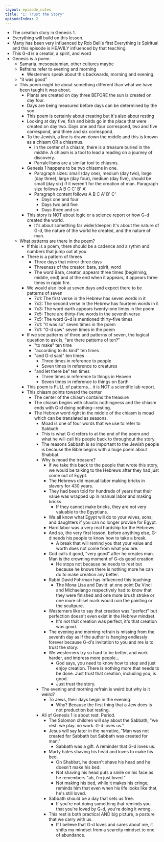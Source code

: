 ```yaml
---
layout: episode_notes
title: "1: Trust the Story"
episodeIndex: 2
---
```

- The creation story in Genesis 1. 
- Everything will build on this lesson.
- Marty has been very influenced by Rob Bell's first Everything Is Spiritual and this episode is HEAVILY influenced by that teaching.
- This G-d is a creator, a spirit, and word
- Genesis is a poem
  - Samaria. mesopatamian, other cultures maybe
  - Refrains refer to evening and morning
    - Westerners speak about this backwards, morning and evening.
  - "it was good"
  - This poem might be about something different than what we have been taught it was about.
    - Plants are created on day three BEFORE the sun is created on day four.
    - Days are being measured before days can be determined by the son.
    - This poem is certainly about creating but it's also about resting
    - Looking at day five, fish and birds go in the place that were created on day two. Days one and four correspond, two and five correspond, and three and six correspond.
    - To the Jewish, a line is drawn down the middle and this is known as a chiasm OR a chiasmus.
      - In the center of a chiasm, there is a treasure buried in the middle. A chiasm is a tool to lead a reading on a journey of discovery.
      - Parralellisms are a similar tool to chiasms.
    - Genesis 1 happens to be two chiasms in one.
      - Paragraph sizes: small (day one), medium (day two), large (day three), large (day four), medium (day five), should be small (day six) if it weren't for the creation of man. Paragraph size follows A B C C' B' A'
      - Paragraph content follows A B C A' B' C'
        - Days one and four
        - Days two and five
        - Days three and six
    - This story is NOT about logic or a science report or how G-d created the world.
      - It's about something far wider/deeper: It's about the nature of G-d, the nature of the world he created, and the nature of man.
  - What patterns are there in the poem?
    - If this is a poem, there should be a cadence and a rythm and numbers that jump out at you.
    - There is a pattern of threes 
      - Three days that mirror three days
      - Threeness of the creator: bara, spirit, word
      - The word Bara, creator, appears three times (beginning, middle, end) and at the end when it appears, it appears three times in rapid fire.
    - We would also look at seven days and expect there to be patterns of seven
      - 7x1: The first verse in the Hebrew has seven words in it 
      - 7x2: The second verse in the Hebrew has fourteen words in it
      - 7x3: The word earth appears twenty-one times in the poem
      - 7x5: There are thirty-five words in the seventh verse
      - 7x5: The word G-d is mentioned thirty-five times
      - 7x1: "It was so" seven times in the poem
      - 7x1: "G-d saw" seven times in the poem
    - If we see patterns of three and patterns of seven, the logical question to ask is, "are there patterns of ten?"
      - "to make" ten time
      - "according to its kind" ten times
      - "and G-d said" ten times
        - Three times in reference to people
        - Seven times in reference to creatures
      - "and let there be" ten times
        - Three times in reference to things in Heaven
        - Seven times in reference to things on Earth
    - This poem is FULL of patterns... it is NOT a scientific lab report.
    - This chiasm points toward the center
      - The center of the chiasm contains the treasure
      - The chiasm begins with chaotic nothingness and the chiasm ends with G-d doing nothing--resting.
      - The Hebrew word right in the middle of the chiasm is moad which can be translated as seasons.
        - Moad is one of four words that we use to refer to Sabbath. 
        - This is what G-d refers to at the end of the poem and what he will call his people back to throughout the story.
        - The reasons Sabbath is so important to the Jewish people is because the Bible begins with a huge poem about Shabbat.
        - Why is moad the treasure? 
          - If we take this back to the people that wrote this story, we would be talking to the Hebrews after they had just come out of Egypt.
          - The Hebrews did manual labor making bricks in slavery for 430 years.
          - They had been told for hundreds of years that their value was wrapped up in manual labor and making bricks.
            - If they cannot make bricks, they are not very valuable to the Egyptians.
          - We all know what Egypt will do to your wives, sons, and daughters if you can no longer provide for Egypt.
          - Hard labor was a very real hardship for the Hebrews.
          - And so, the very first lesson, before anything else, G-d needs his people to know how to take a break.
            - A break that will remind you that your value and worth does not come from what you are.
          - God calls it good, "very good" after he creates man. Man is the crowning moment of G-ds good creation.
            - He stops not because he needs to rest but because he knows there is nothing more he can do to make creation any better.
          - Rabbi David Fohrman has influenced this teaching:
            - The Mona Lisa and David: at one point Da Vinci and Michaelango respectively had to know that they were finished and one more brush stroke or one more chisel mark would ruin the painting or the scultpure.
          - Westerners like to say that creation was "perfect" but perfection doesn't even exist in the Hebrew mindset.
            - It's not that creation was perfect, it's that creation was good.
          - The evening and morning refrain is missing from the seventh day as if the author is hanging endlessly forever because G-d's invitation to you and me is to trust the story.
          - We westerners try so hard to be better, and work harder, and impress more people...
            - God says, you need to know how to stop and just enjoy creation. There is nothing more that needs to be done. Just trust that creation, including you, is good.
            - Just trust the story.
        - The evening and morning refrain is weird but why is it weird?
          - To Jews, their days begin in the evening.
            - Why? Because the first thing that a Jew does is not production but resting.
        - All of Genesis 1 is about rest. Period.
          - The Solomon children will say about the Sabbath, "we rest. we play. no work. G-d loves us."
          - Jesus will say later in the narrative, "Man was not created for Sabbath but Sabbath was created for man."
            - Sabbath was a gift. A reminder that G-d loves us.
          - Marty hates shaving his head and loves to make his bed.
            - On Shabbat, he doesn't shave his head and he doesn't make his bed. 
            - Not shaving his head puts a smile on his face as he remembers "ah, i'm just loved."
            - Not making his bed, while it makes his cringe, reminds him that even when his life looks like that, he's still loved.
          - Sabbath should be a day that sets us free.
            - If you're not doing something that reminds you that you're loved by G-d, you're doing it wrong.
          - This rest is both practical AND big picture, a posture that we carry with us. 
            - If I believe that G-d loves and cares about me, it shifts my mindset from a scarcity mindset to one of abundance.
